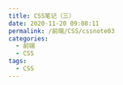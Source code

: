 ```yaml
---
title: CSS笔记（三）
date: 2020-11-20 09:08:11
permalink: /前端/CSS/cssnote03
categories:
  - 前端
  - CSS
tags:
  - CSS
---
```

